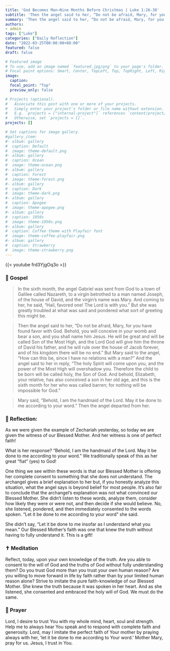 ```yaml
---
title: 'God Becomes Man—Nine Months Before Christmas | Luke 1:26-38'
subtitle: 'Then the angel said to her, “Do not be afraid, Mary, for you have found favor with God. Behold, you will conceive in your womb and bear a son, and you shall name him Jesus. He will be great and will be called Son of the Most High, and the Lord God will give him the throne of David his father, and he will rule over the house of Jacob forever, and of his Kingdom there will be no end.”  Luke 1:30–33'
summary: 'Then the angel said to her, “Do not be afraid, Mary, for you have found favor with God. Behold, you will conceive in your womb and bear a son, and you shall name him Jesus. He will be great and will be called Son of the Most High, and the Lord God will give him the throne of David his father, and he will rule over the house of Jacob forever, and of his Kingdom there will be no end.”  Luke 1:30–33'
authors:
- admin
tags: ["Luke"]
categories: ["Daily Reflection"]
date: "2022-03-25T00:00:00+08:00"
featured: false
draft: false

# Featured image
# To use, add an image named `featured.jpg/png` to your page's folder.
# Focal point options: Smart, Center, TopLeft, Top, TopRight, Left, Right, BottomLeft, Bottom, BottomRight
image:
  caption:
  focal_point: "Top"
  preview_only: false

# Projects (optional).
#   Associate this post with one or more of your projects.
#   Simply enter your project's folder or file name without extension.
#   E.g. `projects = ["internal-project"]` references `content/project/deep-learning/index.md`.
#   Otherwise, set `projects = []`.
projects: []

# Set captions for image gallery.
#gallery_item:
#- album: gallery
#  caption: Default
#  image: theme-default.png
#- album: gallery
#  caption: Ocean
#  image: theme-ocean.png
#- album: gallery
#  caption: Forest
#  image: theme-forest.png
#- album: gallery
#  caption: Dark
#  image: theme-dark.png
#- album: gallery
#  caption: Apogee
#  image: theme-apogee.png
#- album: gallery
#  caption: 1950s
#  image: theme-1950s.png
#- album: gallery
#  caption: Coffee theme with Playfair font
#  image: theme-coffee-playfair.png
#- album: gallery
#  caption: Strawberry
#  image: theme-strawberry.png
---
```


{{< youtube frd3YjgOq3o >}}

### :love_letter: Gospel
> In the sixth month, the angel Gabriel was sent from God to a town of Galilee called Nazareth, to a virgin betrothed to a man named Joseph, of the house of David, and the virgin’s name was Mary. And coming to her, he said, “Hail, favored one! The Lord is with you.” But she was greatly troubled at what was said and pondered what sort of greeting this might be.

> Then the angel said to her, “Do not be afraid, Mary, for you have found favor with God. Behold, you will conceive in your womb and bear a son, and you shall name him Jesus. He will be great and will be called Son of the Most High, and the Lord God will give him the throne of David his father, and he will rule over the house of Jacob forever, and of his kingdom there will be no end.” But Mary said to the angel, “How can this be, since I have no relations with a man?” And the angel said to her in reply, “The holy Spirit will come upon you, and the power of the Most High will overshadow you. Therefore the child to be born will be called holy, the Son of God. And behold, Elizabeth, your relative, has also conceived a son in her old age, and this is the sixth month for her who was called barren; for nothing will be impossible for God.”

> Mary said, “Behold, I am the handmaid of the Lord. May it be done to me according to your word.” Then the angel departed from her.

### :speech_balloon: Reflection:
As we were given the example of Zechariah yesterday, so today we are given the witness of our Blessed Mother.  And her witness is one of perfect faith!

What is her response?  “Behold, I am the handmaid of the Lord.  May it be done to me according to your word.”  We traditionally speak of this as her great “fiat” (yes) to God!

One thing we see within these words is that our Blessed Mother is offering her complete consent to something that she does not understand.  The archangel gives a brief explanation to her but, if you honestly analyze this situation, what the angel says is beyond belief for most people.  It’s also fair to conclude that the archangel’s explanation was not what convinced our Blessed Mother.  She didn’t listen to these words, analyze them, consider how likely they were or were not, and then decide if she would believe.  No, she listened, pondered, and then immediately consented to the words spoken.  “Let it be done to me according to your word” she said.

She didn’t say, “Let it be done to me insofar as I understand what you mean.”  Our Blessed Mother’s faith was one that knew the truth without having to fully understand it.  This is a gift!

### :latin_cross: Meditation
Reflect, today, upon your own knowledge of the truth.  Are you able to consent to the will of God and the truths of God without fully understanding them?  Do you trust God more than you trust your own human reason?  Are you willing to move forward in life by faith rather than by your limited human reason alone?  Strive to imitate the pure faith-knowledge of our Blessed Mother.  She knew the truth because it was spoken in her heart.  And as she listened, she consented and embraced the holy will of God.  We must do the same.

### :pray: Prayer
Lord, I desire to trust You with my whole mind, heart, soul and strength.  Help me to always hear You speak and to respond with complete faith and generosity.  Lord, may I imitate the perfect faith of Your mother by praying always with her, ‘let it be done to me according to Your word.’  Mother Mary, pray for us.  Jesus, I trust in You.
